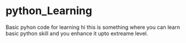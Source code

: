 # python_Learning
Basic pyhon code for learning 
hi this is something where you can learn basic python skill and you enhance it upto extreame level.
